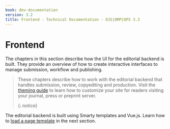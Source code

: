 ```yaml
---
book: dev-documentation
version: 3.2
title: Frontend - Technical Documentation - OJS|OMP|OPS 3.3
---
```


# Frontend

The chapters in this section describe how the UI for the editorial backend is built. They provide an overview of how to create interactive interfaces to manage submission, workflow and publishing.

> These chapters describe how to work with the editorial backend that handles submission, review, copyediting and production. Visit the [theming guide](/pkp-theming-guide/en) to learn how to customize your site for readers visiting your journal, press or preprint server. 
> 
> {:.notice}

The editorial backend is built using Smarty templates and Vue.js. Learn how to [load a page template](./frontend-pages) in the next section.